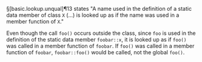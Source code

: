 §[basic.lookup.unqual]¶13 states "A name used in the definition of a static data member of class `X` (...) is looked up as if the name was used in a member function of `X`."

Even though the call `foo()` occurs outside the class, since `foo` is used in the definition of the static data member `foobar::x`, it is looked up as if `foo()` was called in a member function of `foobar`. If `foo()` was called in a member function of `foobar`, `foobar::foo()` would be called, not the global `foo()`.